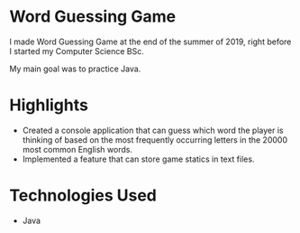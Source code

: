 # Word Guessing Game

I made Word Guessing Game at the end of the summer of 2019, right before I started my Computer Science BSc.

My main goal was to practice Java.

# Highlights
* Created a console application that can guess which word the player is thinking of based on the most frequently occurring letters in the 20000 most common English words.
* Implemented a feature that can store game statics in text files.

# Technologies Used
* Java
